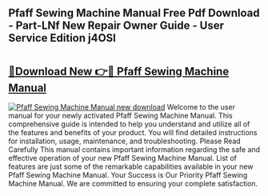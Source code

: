 ## Pfaff Sewing Machine Manual Free Pdf Download - Part-LNf New Repair Owner Guide - User Service Edition j4OSl

# <h2><a href="http://cf15757.oget.top/?id=Pfaff+Sewing+Machine+Manual">🔗Download New 👉🔴 Pfaff Sewing Machine Manual</a></h2>

[![Pfaff Sewing Machine Manual new download](https://i.imgur.com/5g1atiW.png)](http://cf15757.oget.top/?id=Pfaff+Sewing+Machine+Manual)
Welcome to the user manual for your newly activated Pfaff Sewing Machine Manual. This comprehensive guide is intended to help you understand and utilize all of the features and benefits of your product. You will find detailed instructions for installation, usage, maintenance, and troubleshooting. Please Read Carefully This manual contains important information regarding the safe and effective operation of your new Pfaff Sewing Machine Manual. List of features are just some of the remarkable capabilities available in your new Pfaff Sewing Machine Manual. Your Success is Our Priority Pfaff Sewing Machine Manual. We are committed to ensuring your complete satisfaction.

